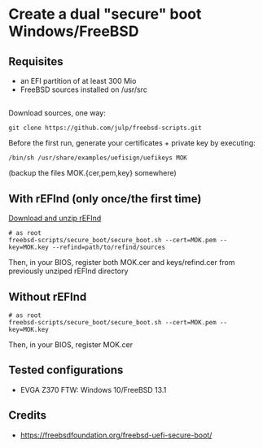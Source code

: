 # Create a dual "secure" boot Windows/FreeBSD

## Requisites

* an EFI partition of at least 300 Mio
* FreeBSD sources installed on /usr/src

## 

Download sources, one way:

```
git clone https://github.com/julp/freebsd-scripts.git
```

Before the first run, generate your certificates + private key by executing:

```
/bin/sh /usr/share/examples/uefisign/uefikeys MOK
```

(backup the files MOK.{cer,pem,key} somewhere)

## With rEFInd (only once/the first time)

[Download and unzip rEFInd](https://www.rodsbooks.com/refind/getting.html)

```
# as root
freebsd-scripts/secure_boot/secure_boot.sh --cert=MOK.pem --key=MOK.key --refind=path/to/refind/sources
```

Then, in your BIOS, register both MOK.cer and keys/refind.cer from previously unziped rEFInd directory

## Without rEFInd

```
# as root
freebsd-scripts/secure_boot/secure_boot.sh --cert=MOK.pem --key=MOK.key
```

Then, in your BIOS, register MOK.cer

## Tested configurations

* EVGA Z370 FTW: Windows 10/FreeBSD 13.1

## Credits

* https://freebsdfoundation.org/freebsd-uefi-secure-boot/
